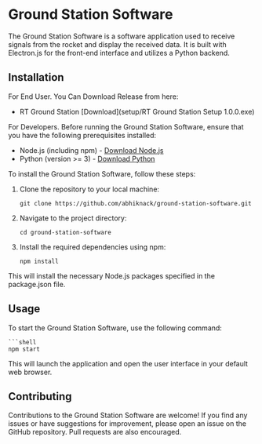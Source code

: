 # Ground Station Software

The Ground Station Software is a software application used to receive signals from the rocket and display the received data. It is built with Electron.js for the front-end interface and utilizes a Python backend.

## Installation
For End User.
You Can Download Release from here:
- RT Ground Station [Download](setup/RT Ground Station Setup 1.0.0.exe)

For Developers.
Before running the Ground Station Software, ensure that you have the following prerequisites installed:

- Node.js (including npm) - [Download Node.js](https://nodejs.org)
- Python (version >= 3) - [Download Python](https://www.python.org/downloads/)

To install the Ground Station Software, follow these steps:

1. Clone the repository to your local machine:

   ```shell
   git clone https://github.com/abhiknack/ground-station-software.git
2. Navigate to the project directory:
   ```shell
   cd ground-station-software
3. Install the required dependencies using npm:
    ```shell
    npm install
This will install the necessary Node.js packages specified in the package.json file.

## Usage

To start the Ground Station Software, use the following command:
 	
	```shell
 	npm start
This will launch the application and open the user interface in your default web browser.
## Contributing
Contributions to the Ground Station Software are welcome! If you find any issues or have suggestions for improvement, please open an issue on the GitHub repository. Pull requests are also encouraged.



